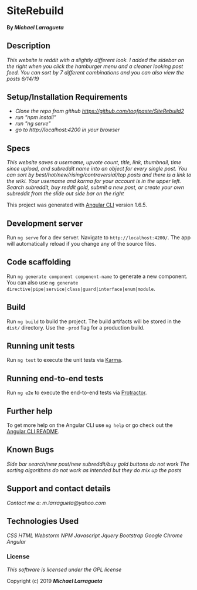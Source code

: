 # SiteRebuild

#### By _Michael Larragueta_

## Description

 _This website is reddit with a slightly different look. I added the sidebar on the right when you click the hamburger menu and a cleaner looking post feed. You can sort by 7 different combinations and you can also view the posts 6/14/19_

## Setup/Installation Requirements

* _Clone the repo from github https://github.com/toofpaste/SiteRebuild2_
* _run "npm install"_
* _run "ng serve"_
* _go to http://localhost:4200 in your browser_

## Specs
_This website saves a username, upvote count, title, link, thumbnail, time since upload, and subreddit name into an object for every single post. You can sort by best/hot/new/rising/controversial/top posts and there is a link to the wiki. Your username and karma for your account is in the upper left. Search subreddit, buy reddit gold, submit a new post, or create your own subreddit from the slide out side bar on the right_


This project was generated with [Angular CLI](https://github.com/angular/angular-cli) version 1.6.5.

## Development server

Run `ng serve` for a dev server. Navigate to `http://localhost:4200/`. The app will automatically reload if you change any of the source files.

## Code scaffolding

Run `ng generate component component-name` to generate a new component. You can also use `ng generate directive|pipe|service|class|guard|interface|enum|module`.

## Build

Run `ng build` to build the project. The build artifacts will be stored in the `dist/` directory. Use the `-prod` flag for a production build.

## Running unit tests

Run `ng test` to execute the unit tests via [Karma](https://karma-runner.github.io).

## Running end-to-end tests

Run `ng e2e` to execute the end-to-end tests via [Protractor](http://www.protractortest.org/).

## Further help

To get more help on the Angular CLI use `ng help` or go check out the [Angular CLI README](https://github.com/angular/angular-cli/blob/master/README.md).
## Known Bugs

_Side bar search/new post/new subreddit/buy gold buttons do not work_
_The sorting algorithms do not work as intended but they do mix up the posts_


## Support and contact details

_Contact me a: m.larragueta@yahoo.com_

## Technologies Used

_CSS_
_HTML_
_Webstorm_
_NPM_
_Javascript_
_Jquery_
_Bootstrap_
_Google Chrome_
_Angular_

### License
*This software is licensed under the GPL license*

Copyright (c) 2019 **_Michael Larragueta_**
